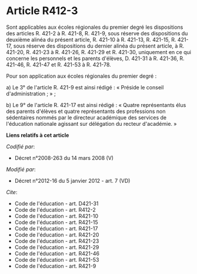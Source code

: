 # Article R412-3

Sont applicables aux écoles régionales du premier degré les dispositions des articles R. 421-2 à R. 421-8, R. 421-9, sous
réserve des dispositions du deuxième alinéa du présent article, R. 421-10 à R. 421-13, R. 421-15, R. 421-17, sous réserve des
dispositions du dernier alinéa du présent article, à R. 421-20, R. 421-23 à R. 421-26, R. 421-29 et R. 421-30, uniquement en
ce qui concerne les personnels et les parents d'élèves, D. 421-31 à R. 421-36, R. 421-46, R. 421-47 et R. 421-53 à R.
421-78. 

Pour son application aux écoles régionales du premier degré : 

a) Le 3° de l'article R. 421-9 est ainsi rédigé : « Préside le conseil d'administration ; » ; 

b) Le 9° de l'article R. 421-17 est ainsi rédigé : « Quatre représentants élus des parents d'élèves et quatre représentants
des professions non sédentaires nommés par               le directeur académique des services de l'éducation nationale
agissant sur délégation du recteur d'académie. »

**Liens relatifs à cet article**

_Codifié par_:

  - Décret n°2008-263 du 14 mars 2008 (V)

_Modifié par_:

  - Décret n°2012-16 du 5 janvier 2012 - art. 7 (VD)

_Cite_:

  - Code de l'éducation - art. D421-31
  - Code de l'éducation - art. R412-2
  - Code de l'éducation - art. R421-10
  - Code de l'éducation - art. R421-15
  - Code de l'éducation - art. R421-17
  - Code de l'éducation - art. R421-20
  - Code de l'éducation - art. R421-23
  - Code de l'éducation - art. R421-29
  - Code de l'éducation - art. R421-46
  - Code de l'éducation - art. R421-53
  - Code de l'éducation - art. R421-9
